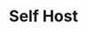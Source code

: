 ---
title: Self Host
slug: self-host
createdAt: 2022-04-01T20:28:14.000Z
updatedAt: 2022-04-15T02:07:22.000Z
---